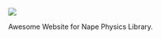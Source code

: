 ![](https://github.com/deltaluca/www.napephys.com/blob/gh-pages/assets/nape.png?raw=true)

Awesome Website for Nape Physics Library.
